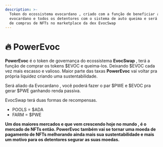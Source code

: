```yaml
---
description: >-
  Token do ecossistema evocardano , criado com a função de beneficiar a
  evocardano e todos os detentores com o sistema de auto queima e será uma moeda
  de compras de NFTs no marketplace da dex EvocSwap
---
```


# 🔥 PowerEvoc

**PowerEvoc** é o token de governança do ecossistema **EvocSwap** , terá a função de comprar os tokens $EVOC e queima-los. Deixando $EVOC cada vez mais escasso e valioso. Maior parte das taxas **PowerEvoc** vai voltar pra própria liquidez criando uma sustentabilidade.

Será aliado da Evocardano , você poderá fazer o par $PWE e $EVOC pra gerar $PWE ganhando renda passiva.

EvocSwap terá  duas formas de recompensas.

* POOLS = $ADA
* FARM = $PWE

**Um dos maiores mercados e que vem crescendo hoje no mundo , é o mercado de NFTs então. PowerEvoc também vai se tornar uma moeda de pagamento de NFTs melhorando ainda mais sua sustentabilidade e mais um motivo para os detentores segurar as suas moedas.**


